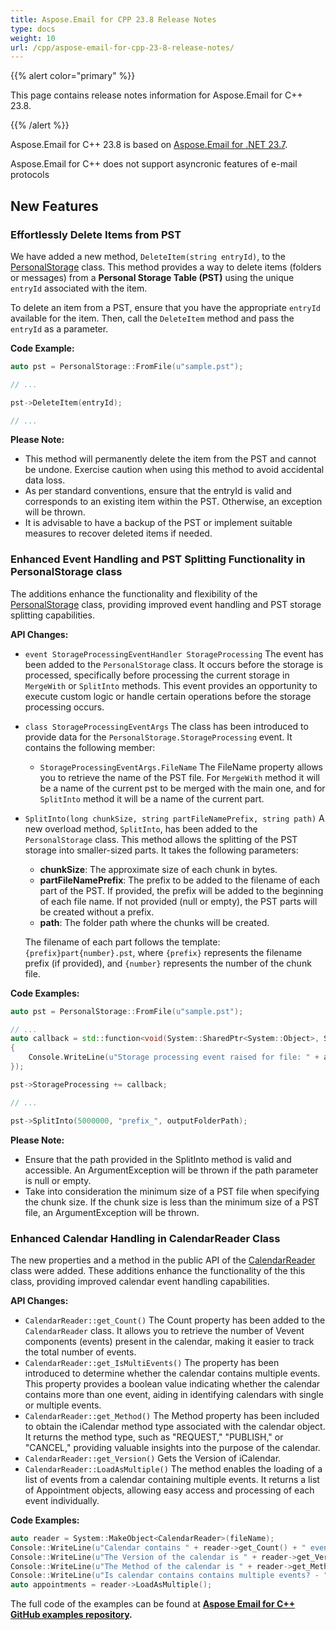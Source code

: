 ```yaml
---
title: Aspose.Email for CPP 23.8 Release Notes
type: docs
weight: 10
url: /cpp/aspose-email-for-cpp-23-8-release-notes/
---
```


{{% alert color="primary" %}} 

This page contains release notes information for Aspose.Email for C++ 23.8.

{{% /alert %}} 

Aspose.Email for C++ 23.8 is based on [Aspose.Email for .NET 23.7](https://docs.aspose.com/email/net/aspose-email-for-net-23-7-release-notes/).

Aspose.Email for C++ does not support asyncronic features of e-mail protocols

## **New Features**

### **Effortlessly Delete Items from PST**

We have added a new method, `DeleteItem(string entryId)`, to the [PersonalStorage](https://reference.aspose.com/email/net/aspose.email.storage.pst/personalstorage/) class. This method provides a way to delete items (folders or messages) from a **Personal Storage Table (PST)** using the unique `entryId` associated with the item.

To delete an item from a PST, ensure that you have the appropriate `entryId` available for the item. Then, call the `DeleteItem` method and pass the `entryId` as a parameter.

**Code Example:**

```cpp
auto pst = PersonalStorage::FromFile(u"sample.pst");

// ...

pst->DeleteItem(entryId);

// ...
```

**Please Note:**

- This method will permanently delete the item from the PST and cannot be undone. Exercise caution when using this method to avoid accidental data loss.
- As per standard conventions, ensure that the entryId is valid and corresponds to an existing item within the PST. Otherwise, an exception will be thrown.
- It is advisable to have a backup of the PST or implement suitable measures to recover deleted items if needed.

### **Enhanced Event Handling and PST Splitting Functionality in PersonalStorage class**

The additions enhance the functionality and flexibility of the [PersonalStorage](https://reference.aspose.com/email/net/aspose.email.storage.pst/personalstorage/) class, providing improved event handling and PST storage splitting capabilities.

**API Changes:**

- `event StorageProcessingEventHandler StorageProcessing`
  The event has been added to the `PersonalStorage` class. It occurs before the storage is processed, specifically before processing the current storage in `MergeWith` or `SplitInto` methods. This event provides an opportunity to execute custom logic or handle certain operations before the storage processing occurs.
- `class StorageProcessingEventArgs`
  The class has been introduced to provide data for the `PersonalStorage.StorageProcessing` event. It contains the following member:
  - `StorageProcessingEventArgs.FileName`
    The FileName property allows you to retrieve the name of the PST file. For `MergeWith` method it will be a name of the current pst to be merged with the main one, and for `SplitInto` method it will be a name of the current part.
- `SplitInto(long chunkSize, string partFileNamePrefix, string path)`
  A new overload method, `SplitInto`, has been added to the `PersonalStorage` class. This method allows the splitting of the PST storage into smaller-sized parts. It takes the following parameters:
  - **chunkSize**: The approximate size of each chunk in bytes.
  - **partFileNamePrefix**: The prefix to be added to the filename of each part of the PST. If provided, the prefix will be added to the beginning of each file name. If not provided (null or empty), the PST parts will be created without a prefix.
  - **path**: The folder path where the chunks will be created.

  The filename of each part follows the template: `{prefix}part{number}.pst`, where `{prefix}` represents the filename prefix (if provided), and `{number}` represents the number of the chunk file.

**Code Examples:**

```cpp
auto pst = PersonalStorage::FromFile(u"sample.pst");

// ...
auto callback = std::function<void(System::SharedPtr<System::Object>, System::SharedPtr<StorageProcessingEventArgs>>([](System::SharedPtr<System::Object> sender, System::SharedPtr<StorageProcessingEventArgs> args))
{
    Console.WriteLine(u"Storage processing event raised for file: " + args->get_FileName());
});

pst->StorageProcessing += callback;

// ...

pst->SplitInto(5000000, "prefix_", outputFolderPath);
```

**Please Note:**

- Ensure that the path provided in the SplitInto method is valid and accessible. An ArgumentException will be thrown if the path parameter is null or empty.
- Take into consideration the minimum size of a PST file when specifying the chunk size. If the chunk size is less than the minimum size of a PST file, an ArgumentException will be thrown.

### **Enhanced Calendar Handling in CalendarReader Class**

The new properties and a method in the public API of the [CalendarReader](https://reference.aspose.com/email/net/aspose.email.calendar/calendarreader/) class were added. These additions enhance the functionality of the this class, providing improved calendar event handling capabilities.

**API Changes:**

- `CalendarReader::get_Count()`
  The Count property has been added to the `CalendarReader` class. It allows you to retrieve the number of Vevent components (events) present in the calendar, making it easier to track the total number of events.
- `CalendarReader::get_IsMultiEvents()`
  The property has been introduced to determine whether the calendar contains multiple events. This property provides a boolean value indicating whether the calendar contains more than one event, aiding in identifying calendars with single or multiple events.
- `CalendarReader::get_Method()`
  The Method property has been included to obtain the iCalendar method type associated with the calendar object. It returns the method type, such as "REQUEST," "PUBLISH," or "CANCEL," providing valuable insights into the purpose of the calendar.
- `CalendarReader::get_Version()`
  Gets the Version of iCalendar.
- `CalendarReader::LoadAsMultiple()`
  The method enables the loading of a list of events from a calendar containing multiple events. It returns a list of Appointment objects, allowing easy access and processing of each event individually.

**Code Examples:**

```cpp
auto reader = System::MakeObject<CalendarReader>(fileName);
Console::WriteLine(u"Calendar contains " + reader->get_Count() + " events");
Console::WriteLine(u"The Version of the calendar is " + reader->get_Version());
Console::WriteLine(u"The Method of the calendar is " + reader->get_Method());
Console::WriteLine(u"Is calendar contains contains multiple events? - " + reader->get_IsMultiEvents());
auto appointments = reader->LoadAsMultiple();
```


The full code of the examples can be found at **[Aspose Email for C++ GitHub examples repository](https://github.com/aspose-email/Aspose.Email-for-C).**
